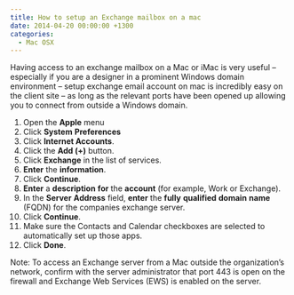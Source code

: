 ```yaml
---
title: How to setup an Exchange mailbox on a mac
date: 2014-04-20 00:00:00 +1300
categories:
  - Mac OSX
---
```


Having access to an exchange mailbox on a Mac or iMac is very useful – especially if you are a designer in a prominent Windows domain environment – setup exchange email account on mac is incredibly easy on the client site – as long as the relevant ports have been opened up allowing you to connect from outside a Windows domain.

  1. Open the **Apple** menu
  2. Click **System** **Preferences**
  3. Click **Internet Accounts**.
  4. Click the **Add (+)** button.
  5. Click **Exchange** in the list of services.
  6. **Enter** the **information**.
  7. Click **Continue**.
  8. **Enter** a **description** **for** the **account** (for example, Work or Exchange).
  9. In the **Server** **Address** field, **enter** the **fully** **qualified** **domain** **name** (FQDN) for the companies exchange server.
 10. Click **Continue**.
 11. Make sure the Contacts and Calendar checkboxes are selected to automatically set up those apps.
 12. Click **Done**.

Note: To access an Exchange server from a Mac outside the organization’s network, confirm with the server administrator that port 443 is open on the firewall and Exchange Web Services (EWS) is enabled on the server.
